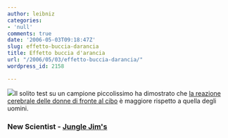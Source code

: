 ```yaml
---
author: leibniz
categories:
- 'null'
comments: true
date: '2006-05-03T09:18:47Z'
slug: effetto-buccia-darancia
title: Effetto buccia d'arancia
url: "/2006/05/03/effetto-buccia-darancia/"
wordpress_id: 2158

---
```

![](http://www.junglejims.com/images/Department_Photos/Grocery_05/haagen_dasz.jpg)Il solito test su un campione piccolissimo ha dimostrato che [la reazione cerebrale delle donne di fronte al cibo](http://www.newscientist.com/article.ns?id=dn9077&feedId=online-news_rss20) è maggiore rispetto a quella degli uomini.


### New Scientist - [Jungle Jim's](http://www.junglejims.com/index.cfm?fuseaction=home.viewpage&page_id=84BD6C1A-575B-4541-A729C321538FC95A)
